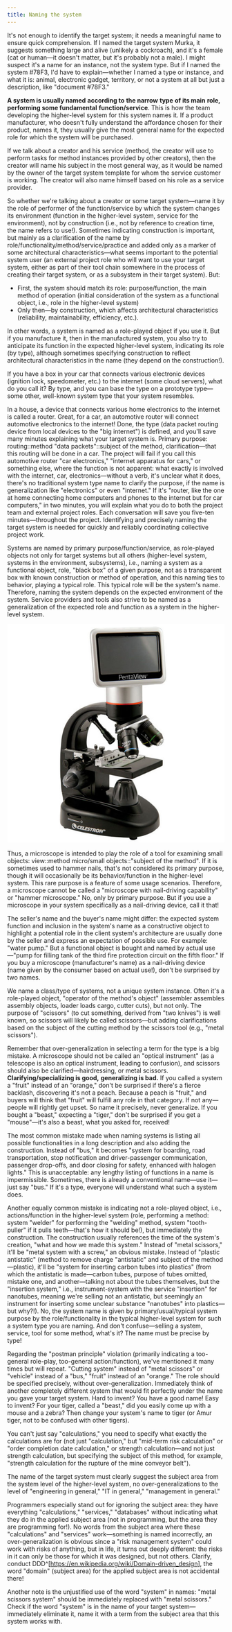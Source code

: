 ```yaml
---
title: Naming the system
---
```


It's not enough to identify the target system; it needs a meaningful name to ensure quick comprehension. If I named the target system Murka, it suggests something large and alive (unlikely a cockroach), and it's a female (cat or human—it doesn't matter, but it's probably not a male). I might suspect it's a name for an instance, not the system type. But if I named the system \#78F3, I'd have to explain—whether I named a type or instance, and what it is: animal, electronic gadget, territory, or not a system at all but just a description, like "document \#78F3."

**A system is usually named** **according to** **the narrow** **type** **of its main** **role, performing some fundamental** **function/service**. This is how the team developing the higher-level system for this system names it. If a product manufacturer, who doesn't fully understand the affordance chosen for their product, names it, they usually give the most general name for the expected role for which the system will be purchased.

If we talk about a creator and his service (method, the creator will use to perform tasks for method instances provided by other creators), then the creator will name his subject in the most general way, as it would be named by the owner of the target system template for whom the service customer is working. The creator will also name himself based on his role as a service provider.

So whether we're talking about a creator or some target system—name it by the role of performer of the function/service by which the system changes its environment (function in the higher-level system, service for the environment), not by construction (i.e., not by reference to creation time, the name refers to use!). Sometimes indicating construction is important, but mainly as a clarification of the name by role/functionality/method/service/practice and added only as a marker of some architectural characteristics—what seems important to the potential system user (an external project role who will want to use your target system, either as part of their tool chain somewhere in the process of creating their target system, or as a subsystem in their target system). But:

-   First, the system should match its role: purpose/function, the main method of operation (initial consideration of the system as a functional object, i.e., role in the higher-level system)
-   Only then—by construction, which affects architectural characteristics (reliability, maintainability, efficiency, etc.).

In other words, a system is named as a role-played object if you use it. But if you manufacture it, then in the manufactured system, you also try to anticipate its function in the expected higher-level system, indicating its role (by type), although sometimes specifying construction to reflect architectural characteristics in the name (they depend on the construction!).

If you have a box in your car that connects various electronic devices (ignition lock, speedometer, etc.) to the internet (some cloud servers), what do you call it? By type, and you can base the type on a prototype type—some other, well-known system type that your system resembles.

In a house, a device that connects various home electronics to the internet is called a router. Great, for a car, an automotive router will connect automotive electronics to the internet! Done, the type (data packet routing device from local devices to the "big internet") is defined, and you'll save many minutes explaining what your target system is. Primary purpose: routing::method "data packets"::subject of the method, clarification—that this routing will be done in a car. The project will fail if you call this automotive router "car electronics," "internet apparatus for cars," or something else, where the function is not apparent: what exactly is involved with the internet, car, electronics—without a verb, it's unclear what it does, there's no traditional system type name to clarify the purpose, if the name is generalization like "electronics" or even "internet." If it's "router, like the one at home connecting home computers and phones to the internet but for car computers," in two minutes, you will explain what you do to both the project team and external project roles. Each conversation will save you five-ten minutes—throughout the project. Identifying and precisely naming the target system is needed for quickly and reliably coordinating collective project work.

Systems are named by primary purpose/function/service, as role-played objects not only for target systems but all others (higher-level system, systems in the environment, subsystems), i.e., naming a system as a functional object, role, "black box" of a given purpose, not as a transparent box with known construction or method of operation, and this naming ties to behavior, playing a typical role. This typical role will be the system's name. Therefore, naming the system depends on the expected environment of the system. Service providers and tools also strive to be named as a generalization of the expected role and function as a system in the higher-level system.

![](10-naming-the-systems-52.png)

Thus, a microscope is intended to play the role of a tool for examining small objects: view::method micro/small objects::"subject of the method". If it is sometimes used to hammer nails, that's not considered its primary purpose, though it will occasionally be its behavior/function in the higher-level system. This rare purpose is a feature of some usage scenarios. Therefore, a microscope cannot be called a "microscope with nail-driving capability" or "hammer microscope." No, only by primary purpose. But if you use a microscope in your system specifically as a nail-driving device, call it that!

The seller's name and the buyer's name might differ: the expected system function and inclusion in the system's name as a constructive object to highlight a potential role in the client system's architecture are usually done by the seller and express an expectation of possible use. For example: "water pump." But a functional object is bought and named by actual use—"pump for filling tank of the third fire protection circuit on the fifth floor." If you buy a microscope (manufacturer's name) as a nail-driving device (name given by the consumer based on actual use!), don't be surprised by two names.

We name a class/type of systems, not a unique system instance. Often it's a role-played object, "operator of the method's object" (assembler assembles assembly objects, loader loads cargo, cutter cuts), but not only. The purpose of "scissors" (to cut something, derived from "two knives") is well known, so scissors will likely be called scissors—but adding clarifications based on the subject of the cutting method by the scissors tool (e.g., "metal scissors").

Remember that over-generalization in selecting a term for the type is a big mistake. A microscope should not be called an "optical instrument" (as a telescope is also an optical instrument, leading to confusion), and scissors should also be clarified—hairdressing, or metal scissors.
**Clarifying/specializing is good,** **generalizing is bad.** If you called a system a "fruit" instead of an "orange," don't be surprised if there's a fierce backlash, discovering it's not a peach. Because a peach is "fruit," and buyers will think that "fruit" will fulfill any role in that category. If not any—people will rightly get upset. So name it precisely, never generalize. If you bought a "beast," expecting a "tiger," don't be surprised if you get a "mouse"—it's also a beast, what you asked for, received!

The most common mistake made when naming systems is listing all possible functionalities in a long description and also adding the construction. Instead of "bus," it becomes "system for boarding, road transportation, stop notification and driver-passenger communication, passenger drop-offs, and door closing for safety, enhanced with halogen lights." This is unacceptable: any lengthy listing of functions in a name is impermissible. Sometimes, there is already a conventional name—use it—just say "bus." If it's a type, everyone will understand what such a system does.

Another equally common mistake is indicating not a role-played object, i.e., actions/function in the higher-level system (role, performing a method: system "welder" for performing the "welding" method, system "tooth-puller" if it pulls teeth—that's how it should be!), but immediately the construction. The construction usually references the time of the system's creation, "what and how we made this system." Instead of "metal scissors," it'll be "metal system with a screw," an obvious mistake. Instead of "plastic antistatic" (method to remove charge "antistatic" and subject of the method—plastic), it'll be "system for inserting carbon tubes into plastics" (from which the antistatic is made—carbon tubes, purpose of tubes omitted, mistake one, and another—talking not about the tubes themselves, but the "insertion system," i.e., instrument-system with the service "insertion" for nanotubes, meaning we're selling not an antistatic, but seemingly an instrument for inserting some unclear substance "nanotubes" into plastics—but why?!). No, the system name is given by primary/usual/typical system purpose by the role/functionality in the typical higher-level system for such a system type you are naming. And don't confuse—selling a system, service, tool for some method, what's it? The name must be precise by type!

Regarding the "postman principle" violation (primarily indicating a too-general role-play, too-general action/function), we've mentioned it many times but will repeat. "Cutting system" instead of "metal scissors" or "vehicle" instead of a "bus," "fruit" instead of an "orange." The role should be specified precisely, without over-generalization. Immediately think of another completely different system that would fit perfectly under the name you gave your target system. Hard to invent? You have a good name! Easy to invent? For your tiger, called a "beast," did you easily come up with a mouse and a zebra? Then change your system's name to tiger (or Amur tiger, not to be confused with other tigers).

You can't just say "calculations," you need to specify what exactly the calculations are for (not just "calculation," but "mid-term risk calculation" or "order completion date calculation," or strength calculation—and not just strength calculation, but specifying the subject of this method, for example, "strength calculation for the rupture of the mine conveyor belt").

The name of the target system must clearly suggest the subject area from the system level of the higher-level system, no over-generalizations to the level of "engineering in general," "IT in general," "management in general."

Programmers especially stand out for ignoring the subject area: they have everything "calculations," "services," "databases" without indicating what they do in the applied subject area (not in programming, but the area they are programming for!). No words from the subject area where these "calculations" and "services" work—something is named incorrectly, an over-generalization is obvious since a "risk management system" could work with risks of anything, but in life, it turns out deeply different: the risks in it can only be those for which it was designed, but not others. Clarify, conduct DDD^[<https://en.wikipedia.org/wiki/Domain-driven_design>], 
the word "domain" (subject area) for the applied subject area is not accidental there!

Another note is the unjustified use of the word "system" in names: "metal scissors system" should be immediately replaced with "metal scissors." Check if the word "system" is in the name of your target system—immediately eliminate it, name it with a term from the subject area that this system works with.